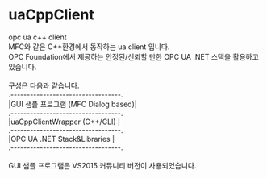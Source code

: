 # uaCppClient
opc ua c++ client
<br/>
MFC와 같은 C++환경에서 동작하는 ua client 입니다.<br/>
OPC Foundation에서 제공하는 안정된/신뢰할 만한 OPC UA .NET 스택을 활용하고 있습니다.<br/>
<br/>
구성은 다음과 같습니다.<br/>
.----------------------------------.<br/>
|GUI 샘플 프로그램 (MFC Dialog based)| <br/>
.----------------------------------.<br/>
|uaCppClientWrapper (C++/CLI)      |<br/>
.----------------------------------.<br/>
|OPC UA .NET Stack&Libraries       |<br/>
.----------------------------------.<br/>
<br/>
GUI 샘플 프로그램은 VS2015 커뮤니티 버전이 사용되었습니다.<br/>
